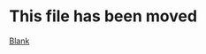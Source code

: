 # This file has been moved

[Blank](https://github.com/microsoft/WindowsTemplateStudio/blob/release/docs/UWP/projectTypes/blank.md)